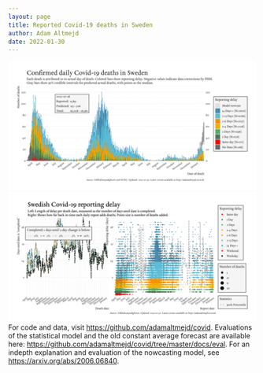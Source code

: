 ```yaml
---
layout: page
title: Reported Covid-19 deaths in Sweden
author: Adam Altmejd
date: 2022-01-30
---
```


![Graph of Swedish Covid-19 deaths with reporting delay.](deaths_lag_sweden_2022-01-30.png "Swedish Covid-19 deaths.")
![Graph of Swedish Covid-19 reporting delay in daily deaths.](lag_trend_sweden_2022-01-30.png "Trend in Swedish Covid-19 mortality reporting delay.")
For code and data, visit <https://github.com/adamaltmejd/covid>.
Evaluations of the statistical model and the old constant average forecast are available here: <https://github.com/adamaltmejd/covid/tree/master/docs/eval>.
For an indepth explanation and evaluation of the nowcasting model, see <https://arxiv.org/abs/2006.06840>.
